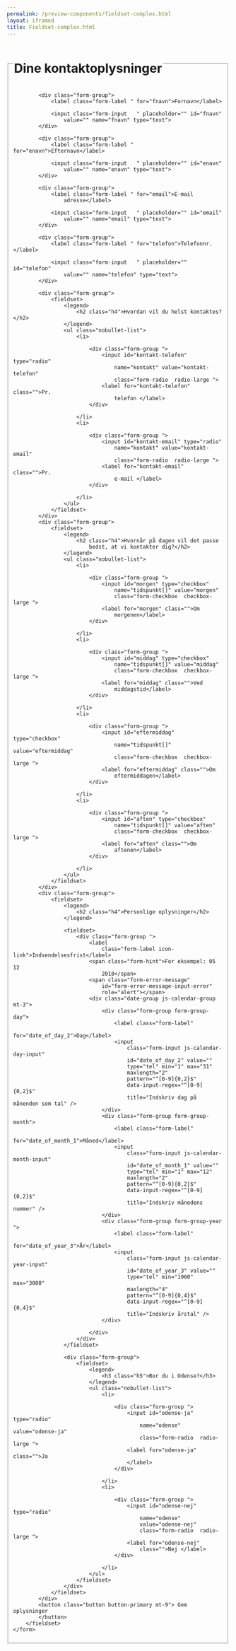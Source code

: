 ```yaml
--- 
permalink: /preview-components/fieldset-complex.html
layout: iframed 
title: Fieldset-complex.html
---
```

<div class="container">
    <form>
        <fieldset>
            <legend>
                <h1 class="h2">Dine kontaktoplysninger</h1>
            </legend>

            <div class="form-group">
                <label class="form-label " for="fnavn">Fornavn</label>

                <input class="form-input   " placeholder="" id="fnavn"
                    value="" name="fnavn" type="text">
            </div>

            <div class="form-group">
                <label class="form-label " for="enavn">Efternavn</label>

                <input class="form-input   " placeholder="" id="enavn"
                    value="" name="enavn" type="text">
            </div>

            <div class="form-group">
                <label class="form-label " for="email">E-mail
                    adresse</label>

                <input class="form-input   " placeholder="" id="email"
                    value="" name="email" type="text">
            </div>

            <div class="form-group">
                <label class="form-label " for="telefon">Telefonnr.</label>

                <input class="form-input   " placeholder="" id="telefon"
                    value="" name="telefon" type="text">
            </div>

            <div class="form-group">
                <fieldset>
                    <legend>
                        <h2 class="h4">Hvordan vil du helst kontaktes?</h2>
                    </legend>
                    <ul class="nobullet-list">
                        <li>

                            <div class="form-group ">
                                <input id="kontakt-telefon" type="radio"
                                    name="kontakt" value="kontakt-telefon"
                                    class="form-radio  radio-large ">
                                <label for="kontakt-telefon" class="">Pr.
                                    telefon </label>
                            </div>

                        </li>
                        <li>

                            <div class="form-group ">
                                <input id="kontakt-email" type="radio"
                                    name="kontakt" value="kontakt-email"
                                    class="form-radio  radio-large ">
                                <label for="kontakt-email" class="">Pr.
                                    e-mail </label>
                            </div>

                        </li>
                    </ul>
                </fieldset>
            </div>
            <div class="form-group">
                <fieldset>
                    <legend>
                        <h2 class="h4">Hvornår på dagen vil det passe
                            bedst, at vi kontakter dig?</h2>
                    </legend>
                    <ul class="nobullet-list">
                        <li>

                            <div class="form-group ">
                                <input id="morgen" type="checkbox"
                                    name="tidspunkt[]" value="morgen"
                                    class="form-checkbox  checkbox-large ">
                                <label for="morgen" class="">Om
                                    morgenen</label>
                            </div>

                        </li>
                        <li>

                            <div class="form-group ">
                                <input id="middag" type="checkbox"
                                    name="tidspunkt[]" value="middag"
                                    class="form-checkbox  checkbox-large ">
                                <label for="middag" class="">Ved
                                    middagstid</label>
                            </div>

                        </li>
                        <li>

                            <div class="form-group ">
                                <input id="eftermiddag" type="checkbox"
                                    name="tidspunkt[]" value="eftermiddag"
                                    class="form-checkbox  checkbox-large ">
                                <label for="eftermiddag" class="">Om
                                    eftermiddagen</label>
                            </div>

                        </li>
                        <li>

                            <div class="form-group ">
                                <input id="aften" type="checkbox"
                                    name="tidspunkt[]" value="aften"
                                    class="form-checkbox  checkbox-large ">
                                <label for="aften" class="">Om
                                    aftenen</label>
                            </div>

                        </li>
                    </ul>
                </fieldset>
            </div>
            <div class="form-group">
                <fieldset>
                    <legend>
                        <h2 class="h4">Personlige oplysninger</h2>
                    </legend>

                    <fieldset>
                        <div class="form-group ">
                            <label
                                class="form-label icon-link">Indsendelsesfrist</label>
                            <span class="form-hint">For eksempel: 05 12
                                2018</span>
                            <span class="form-error-message"
                                id="form-error-message-input-error"
                                role="alert"></span>
                            <div class="date-group js-calendar-group mt-3">
                                <div class="form-group form-group-day">
                                    <label class="form-label"
                                        for="date_of_day_2">Dag</label>
                                    <input
                                        class="form-input js-calendar-day-input"
                                        id="date_of_day_2" value=""
                                        type="tel" min="1" max="31"
                                        maxlength="2"
                                        pattern="^[0-9]{0,2}$"
                                        data-input-regex="^[0-9]{0,2}$"
                                        title="Indskriv dag på månenden som tal" />
                                </div>
                                <div class="form-group form-group-month">
                                    <label class="form-label"
                                        for="date_of_month_1">Måned</label>
                                    <input
                                        class="form-input js-calendar-month-input"
                                        id="date_of_month_1" value=""
                                        type="tel" min="1" max="12"
                                        maxlength="2"
                                        pattern="^[0-9]{0,2}$"
                                        data-input-regex="^[0-9]{0,2}$"
                                        title="Indskriv månedens nummer" />
                                </div>
                                <div class="form-group form-group-year ">
                                    <label class="form-label"
                                        for="date_of_year_3">År</label>
                                    <input
                                        class="form-input js-calendar-year-input"
                                        id="date_of_year_3" value=""
                                        type="tel" min="1900" max="3000"
                                        maxlength="4"
                                        pattern="^[0-9]{0,4}$"
                                        data-input-regex="^[0-9]{0,4}$"
                                        title="Indskriv årstal" />
                                </div>

                            </div>
                        </div>
                    </fieldset>

                    <div class="form-group">
                        <fieldset>
                            <legend>
                                <h3 class="h5">Bor du i Odense?</h3>
                            </legend>
                            <ul class="nobullet-list">
                                <li>

                                    <div class="form-group ">
                                        <input id="odense-ja" type="radio"
                                            name="odense" value="odense-ja"
                                            class="form-radio  radio-large ">
                                        <label for="odense-ja" class="">Ja
                                        </label>
                                    </div>

                                </li>
                                <li>

                                    <div class="form-group ">
                                        <input id="odense-nej" type="radio"
                                            name="odense"
                                            value="odense-nej"
                                            class="form-radio  radio-large ">
                                        <label for="odense-nej"
                                            class="">Nej </label>
                                    </div>

                                </li>
                            </ul>
                        </fieldset>
                    </div>
                </fieldset>
            </div>
            <button class="button button-primary mt-9"> Gem oplysninger
            </button>
        </fieldset>
    </form>
</div>